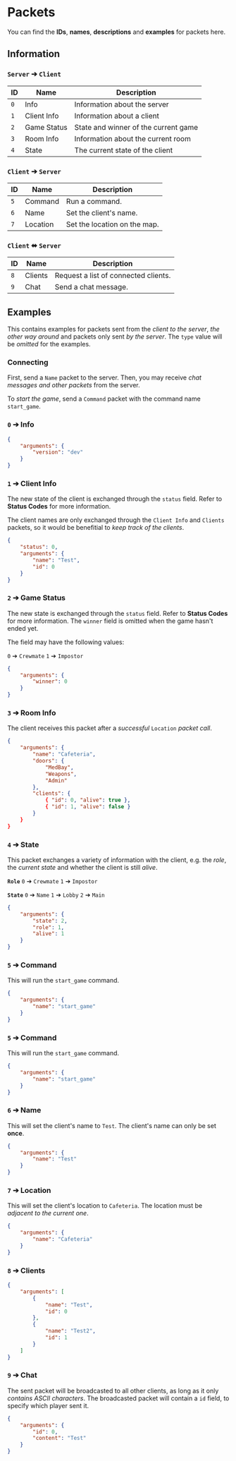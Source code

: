 # Packets
You can find the **IDs**, **names**, **descriptions** and **examples** for packets here.

## Information
### `Server` ➔ `Client`
| ID  | Name        | Description                          |
| --  | ----------- | ------------------------------------ |
| `0` | Info        | Information about the server         |
| `1` | Client Info | Information about a client           |
| `2` | Game Status | State and winner of the current game |
| `3` | Room Info   | Information about the current room   |
| `4` | State       | The current state of the client      |

### `Client` ➔ `Server`
| ID  | Name     | Description                  |
| --  | -------- | ---------------------------- |
| `5` | Command  | Run a command.               |
| `6` | Name     | Set the client's name.       |
| `7` | Location | Set the location on the map. |

### `Client` ⬌ `Server`
| ID  | Name    | Description                          |
| --  | ------- | ------------------------------------ |
| `8` | Clients | Request a list of connected clients. |
| `9` | Chat    | Send a chat message.                 |

## Examples
This contains examples for packets sent from the *client to the server*, *the other way around* and packets only sent *by the server*.
The `type` value will be *omitted* for the examples.


### Connecting
First, send a `Name` packet to the server.
Then, you may receive *chat messages and other packets* from the server.

To *start the game*, send a `Command` packet with the command name `start_game`.

### `0` ➔ Info
```json
{
	"arguments": {
		"version": "dev"
	}
}
```

### `1` ➔ Client Info
The new state of the client is exchanged through the `status` field. Refer to **Status Codes** for more information.

The client names are only exchanged through the `Client Info` and `Clients` packets, so it would be benefitial
to *keep track of the clients*.

```json
{
	"status": 0,
	"arguments": {
		"name": "Test",
		"id": 0
	}
}
```

### `2` ➔ Game Status
The new state is exchanged through the `status` field. Refer to **Status Codes** for more information.
The `winner` field is omitted when the game hasn't ended yet.

The field may have the following values:

`0` ➔ `Crewmate`
`1` ➔ `Impostor`

```json
{
	"arguments": {
		"winner": 0
	}
}
```

### `3` ➔ Room Info
The client receives this packet after a *successful* `Location` *packet call*.

```json
{
	"arguments": {
		"name": "Cafeteria",
		"doors": {
			"MedBay",
			"Weapons",
			"Admin"
		},
		"clients": {
			{ "id": 0, "alive": true },
			{ "id": 1, "alive": false }
		}
	}
}
```

### `4` ➔ State
This packet exchanges a variety of information with the client, e.g.
the *role*, the *current state* and whether the client is still *alive*.

**`Role`**
`0` ➔ `Crewmate`
`1` ➔ `Impostor`

**`State`**
`0` ➔ `Name`
`1` ➔ `Lobby`
`2` ➔ `Main`

```json
{
	"arguments": {
		"state": 2,
		"role": 1,
		"alive": 1
	}
}
```

### `5` ➔ Command
This will run the `start_game` command.

```json
{
	"arguments": {
		"name": "start_game"
	}
}
```

### `5` ➔ Command
This will run the `start_game` command.

```json
{
	"arguments": {
		"name": "start_game"
	}
}
```

### `6` ➔ Name
This will set the client's name to `Test`. The client's name can only be set **once**.

```json
{
	"arguments": {
		"name": "Test"
	}
}
```

### `7` ➔ Location
This will set the client's location to `Cafeteria`. The location must be *adjacent to the current one*.

```json
{
	"arguments": {
		"name": "Cafeteria"
	}
}
```

### `8` ➔ Clients
```json
{
	"arguments": [
		{
			"name": "Test",
			"id": 0
		},
		{
			"name": "Test2",
			"id": 1
		}
	]
}
```

### `9` ➔ Chat
The sent packet will be broadcasted to all other clients, as long as it only *contains ASCII characters*.
The broadcasted packet will contain a `id` field, to specify which player sent it.

```json
{
	"arguments": {
		"id": 0,
		"content": "Test"
	}
}
```